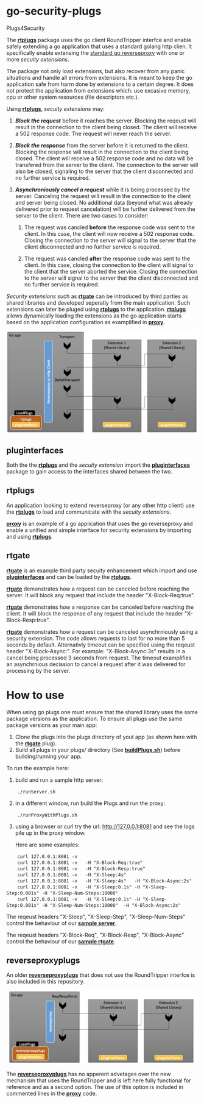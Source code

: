# go-security-plugs
Plugs4Security


The [**rtplugs**](https://github.com/IBM/go-security-plugs/tree/main/rtplugs) package  uses the go client RoundTripper interfce and enable safely extending a go application that uses a standard golang http clien. It specifically enable extensing the [standard go reverseproxy](https://go.dev/src/net/http/httputil/reverseproxy.go) with one or more *secuity extensions*. 

The package not only load extensions, but also recover from any panic situations and handle all errors  from extensions. It is meant to keep the go application safe from harm done by extensions to a certain degree. It does not protect the application from extensions which: use excasive memory, cpu or other system resources (file descriptors etc.). 

Using [**rtplugs**](https://github.com/IBM/go-security-plugs/tree/main/rtplugs), *secuity extensions* may:

1. ___Block the request___ before it reaches the server. Blocking the reqeust will result in the connection to the client being closed.  The client will receive a 502 response code. The request will never reach the server.

2. ___Block the response___ from the server before it is returned to the client. Blocking the response will result in the connection to the client being closed. The client will receive a 502 response code and no data will be transfered from the server to the client. The connection to the server will also be closed, signaling to the server that the client disconnected and no further service is required. 

3. ___Asynchroniously cancel a request___ while it is being processed by the server. Canceling the request will result in the connection to the client and server being closed. No additional data (beyond what was already delivered prior to request cancelation) will be further delivered from the server to the client. There are two cases to consider:

    1. The request was cancled __before__ the response code was sent to the client. In this case, the client will now receive a 502 response code.  Closing the connection to the server will signal to the server that the client disconnected and no further service is required.

    2.  The request was cancled __after__ the response code was sent to the client. In this case, closing the connection to the client will signal to the client that the server aborted the service. Closing the connection to the server will signal to the server that the client disconnected and no further service is required. 


*Security extensions* such as [**rtgate**](https://github.com/IBM/go-security-plugs/tree/main/plugs/rtgate) can be introduced by third parties as shared libraries and developed seperatly from the main application. Such extensions can later be pluged using [**rtplugs**](https://github.com/IBM/go-security-plugs/tree/main/rtplugs) to the application. [**rtplugs**](https://github.com/IBM/go-security-plugs/tree/main/rtplugs) allows dynamically loading the extensions as the go application starts based on the application configuration as examplified in [**proxy**](https://github.com/IBM/go-security-plugs/tree/proxy.go).


![image](https://github.com/IBM/go-security-plugs/blob/main/rtplugins.png)



## pluginterfaces

Both the the  [**rtplugs**](https://github.com/IBM/go-security-plugs/tree/main/rtplugs) and the *secuity extension* import the [**pluginterfaces**](https://github.com/IBM/go-security-plugs/tree/main/pluginterfaces) package to gain access to the interfaces shared between the two.


## rtplugs

An application looking to extend reverseproxy (or any other http client) use the [**rtplugs**](https://github.com/IBM/go-security-plugs/tree/main/rtplugs) to load and communicate with the *secuity extensions*.

[**proxy**](https://github.com/IBM/go-security-plugs/tree/proxy.go) is an example of a go application that uses the go reverseproxy and enable a unified and simple interface for security extensions by importing and using [**rtplugs**](https://github.com/IBM/go-security-plugs/tree/main/rtplugs).

## rtgate

[**rtgate**](https://github.com/IBM/go-security-plugs/tree/main/plugs/rtgate) is an example third party secuity enhancement which import and use [**pluginterfaces**](https://github.com/IBM/go-security-plugs/tree/main/pluginterfaces) and can be loaded by the [**rtplugs**](https://github.com/IBM/go-security-plugs/tree/main/rtplugs).

[**rtgate**](https://github.com/IBM/go-security-plugs/tree/main/plugs/rtgate) demonstrates how a request can be canceled before reaching the server. It will block any request that include the header "X-Block-Req:true". 


[**rtgate**](https://github.com/IBM/go-security-plugs/tree/main/plugs/rtgate) demonstrates how a response can be canceled before reaching the client. It will block the response of any request that include the header "X-Block-Resp:true". 


[**rtgate**](https://github.com/IBM/go-security-plugs/tree/main/plugs/rtgate) demonstrates how a request can be canceled asynchrniously using a security extension. The code allows requests to last for no more than 5 seconds by default. Alternativly timeout can be specified using the reqeust header "X-Block-Async:<duration>". For example: "X-Block-Async:3s" results in a cancel being processed 3 seconds from request. The timeout examplifies an asynchrnious decission to  cancel a request after it was delivered for processing by the server. 

# How to use

When using go plugs one must ensure that the shared library uses the same package versions as the application. To ensure all plugs use the same package versions as your main app:
1. Clone the plugs into the plugs directory of yout app (as shown here with the [**rtgate**](https://github.com/IBM/go-security-plugs/tree/main/plugs/rtgate) plug).
2. Build all plugs in your plugs/ directory (See [**buildPlugs.sh**](https://github.com/IBM/go-security-plugs/blob/main/buildPlugs.sh)) before building/running your app. 




To run the example here:

1. build and run a sample http server:
```
    ./runServer.sh
```
2. in a different window, run build the Plugs and run the proxy:
```
    ./runProxyWithPlugs.sh
```

3. using a browser or curl try the url: http://127.0.0.1:8081   and see the logs pile up in the proxy window.
   
    Here are some examples: 
```
    curl 127.0.0.1:8081 -v   
    curl 127.0.0.1:8081 -v   -H "X-Block-Req:true"
    curl 127.0.0.1:8081 -v   -H "X-Block-Resp:true"
    curl 127.0.0.1:8081 -v   -H "X-Sleep:4s"
    curl 127.0.0.1:8081 -v   -H "X-Sleep:4s"   -H "X-Block-Async:2s"
    curl 127.0.0.1:8081 -v   -H "X-Sleep:0.1s" -H "X-Sleep-Step:0.001s" -H "X-Sleep-Num-Steps:10000"
    curl 127.0.0.1:8081 -v   -H "X-Sleep:0.1s" -H "X-Sleep-Step:0.001s" -H "X-Sleep-Num-Steps:10000"  -H "X-Block-Async:2s"
```

The reqeust headers "X-Sleep", "X-Sleep-Step", "X-Sleep-Num-Steps" control the behaviour of our  [**sample server**](https://github.com/IBM/go-security-plugs/tree/main/server). 
    

The reqeust headers  "X-Block-Req", "X-Block-Resp",  "X-Block-Async" control the behaviour of our  [**sample rtgate**](https://github.com/IBM/go-security-plugs/tree/main/plugs/rtgate). 

## reverseproxyplugs

An older [**reverseproxyplugs**](https://github.com/IBM/go-security-plugs/tree/main/reverseproxyplugs) that does not use the RoundTripper interfce is also included in this repository. 

![image](https://github.com/IBM/go-security-plugs/blob/main/reverseproxyplugs.png)


The [**reverseproxyplugs**](https://github.com/IBM/go-security-plugs/tree/main/reverseproxyplugs) has no apperent advetages over the new mechanism that uses the RoundTripper and is left here fully functional for reference and as a second option. The use of this option is included in commented lines in the [**proxy**](https://github.com/IBM/go-security-plugs/tree/proxy.go) code. 

   


    

